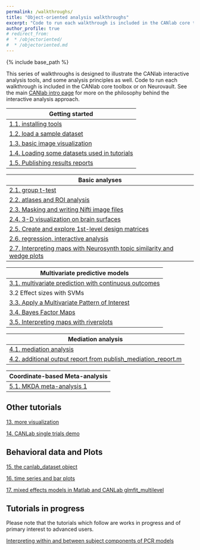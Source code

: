 ```yaml
---
permalink: /walkthroughs/
title: "Object-oriented analysis walkthroughs"
excerpt: "Code to run each walkthrough is included in the CANlab core toolbox or on Neurovault."
author_profile: true
# redirect_from:
#  * /objectoriented/
#  * /objectoriented.md
---
```

{% include base_path %}

This series of walkthroughs is designed to illustrate the CANlab interactive analysis tools, and some analysis principles as well.
Code to run each walkthrough is included in the CANlab core toolbox or on Neurovault. See the main [CANlab intro page](/) for more on the philosophy behind the interactive analysis approach.

| Getting started             
| ------------       |
| [1.1. installing tools](canlab_help_1_installing_tools/canlab_help_1_installing_tools.html)  
| [1.2. load a sample dataset](canlab_help_2_load_a_sample_dataset/canlab_help_2_load_a_sample_dataset.html)
| [1.3.  basic image visualization](canlab_help_2b_basic_image_visualization/canlab_help_2b_basic_image_visualization.html)
| [1.4.  Loading some datasets used in tutorials](canlab_help_2c_loading_datasets/canlab_help_2c_loading_datasets.html)
| [1.5.  Publishing results reports](canlab_help_2d_publish_a_report/canlab_help_2d_publish_a_report.html)

| Basic analyses             
| ------------       |
| [2.1. group t-test](canlab_help_3_voxelwise_t_test_walkthrough/canlab_help_3_voxelwise_t_test_walkthrough.html)
| [2.2. atlases and ROI analysis](canlab_help_3b_atlases_and_ROI_analysis/canlab_help_3b_atlases_and_ROI_analysis.html)
| [2.3. Masking and writing Nifti image files](canlab_help_4_masking_and_writing_nifti_files/canlab_help_4_masking_and_writing_nifti_files.html)
| [2.4. 3-D visualization on brain surfaces](canlab_help_4b_3D_visualization/canlab_help_4b_3D_visualization.html)
| [2.5. Create and explore 1st-level design matrices](first_level_design_matrix_exploration/first_level_design_matrix_exploration.html)
| [2.6. regression, interactive analysis](canlab_help_5_regression_walkthrough/canlab_help_5_regression_walkthrough.html)
| [2.7. Interpreting maps with Neurosynth topic similarity and wedge plots](neurosynth_topic_similarity_and_wedge_plot/neurosynth_topic_similarity_and_wedge_plot.html)

| Multivariate predictive models           
| ------------       |
| [3.1. multivariate prediction with continuous outcomes](canlab_help_7_multivariate_prediction_basics/canlab_help_7_multivariate_prediction_basics.html)
| 3.2  Effect sizes with SVMs
| [3.3. Apply a Multivariate Pattern of Interest](canlab_help_9_apply_a_multivariate_pattern_of_interest/canlab_help_9_apply_a_multivariate_pattern_of_interest.html)
| [3.4. Bayes Factor Maps](EmoReg_BayesFactor_walkthrough/EmoReg_BayesFactor_walkthrough.html)
| [3.5. Interpreting maps with riverplots](canlab_help_8_riverplot_cerebellar_atlas_example.m/canlab_help_8_riverplot_cerebellar_atlas_example.html)

| Mediation analysis          
| ------------       |
| [4.1. mediation analysis](mediation_example_script_1/mediation_example_script_1.html)
| [4.2. additional output report from publish_mediation_report.m](mediation_brain_sample_report/mediation_brain_results_report.html)

| Coordinate-based Meta-analysis          
| ------------       |
| [5.1. MKDA meta-analysis 1](canlab_meta_analysis_walkthrough1.m/canlab_meta_analysis_walkthrough1.html)

## Other tutorials

[13. more visualization](visualize_neuroimaging_data/visualize_neuroimaging_data.html)

[14. CANLab single trials demo](canlab_single_trials_demo/demo_norming_comparison.html)

## Behavioral data and Plots

[15. the canlab_dataset object](canlab_dataset_basic_usage/canlab_dataset_basic_usage.html)

[16. time series and bar plots](atlas_2012_behavioral_plot_example_figure/atlas_2012_behavioral_plot_example_figure.html)

[17. mixed effects models in Matlab and CANLab glmfit_multilevel](canlab_mixed_model_example/canlab_mixed_model_example.html)

## Tutorials in progress
Please note that the tutorials which follow are works in progress and of primary interest to advanced users.

[Interpreting within and between subject components of PCR models](mlpcr_demo/mlpcr_demo.html)
